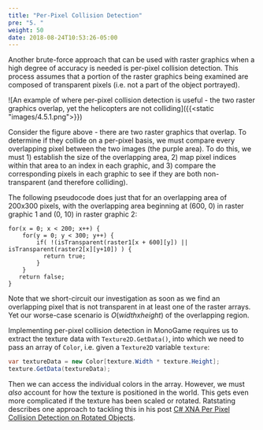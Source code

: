 ```yaml
---
title: "Per-Pixel Collision Detection"
pre: "5. "
weight: 50
date: 2018-08-24T10:53:26-05:00
---
```


Another brute-force approach that can be used with raster graphics when a high degree of accuracy is needed is per-pixel collision detection.  This process assumes that a portion of the raster graphics being examined are composed of transparent pixels (i.e. not a part of the object portrayed).  

![An example of where per-pixel collision detection is useful - the two raster graphics overlap, yet the helicopters are not colliding]({{<static "images/4.5.1.png">}})

Consider the figure above - there are two raster graphics that overlap.  To determine if they collide on a per-pixel basis, we must compare every overlapping pixel between the two images (the purple area).  To do this, we must 1) establish the size of the overlapping area, 2) map pixel indices within that area to an index in each graphic, and 3) compare the corresponding pixels in each graphic to see if they are both non-transparent (and therefore colliding).  

The following pseudocode does just that for an overlapping area of 200x300 pixels, with the overlapping area beginning at (600, 0) in raster graphic 1 and (0, 10) in raster graphic 2:

```
for(x = 0; x < 200; x++) {
    for(y = 0; y < 300; y++) {
        if( !(isTransparent(raster1[x + 600][y]) || isTransparent(raster2[x][y+10]) ) {
          return true;
        }
    }
   return false;
}
```

Note that we short-circuit our investigation as soon as we find an overlapping pixel that is not transparent in at least one of the raster arrays.  Yet our worse-case scenario is $O(width x height)$ of the overlapping region.

Implementing per-pixel collision detection in MonoGame requires us to extract the texture data with `Texture2D.GetData()`, into which we need to pass an array of `Color`, i.e. given a `Texture2D` variable `texture`:

```csharp
var textureData = new Color[texture.Width * texture.Height];
texture.GetData(textureData);
```

Then we can access the individual colors in the array.  However, we must _also_ account for how the texture is positioned in the world.  This gets even more complicated if the texture has been scaled or rotated.  Ratstating describes one approach to tackling this in his post <a href="https://rastating.github.io/xna-per-pixel-collision-detection-on-rotated-objects/" target="_">C# XNA Per Pixel Collision Detection on Rotated Objects</a>.


